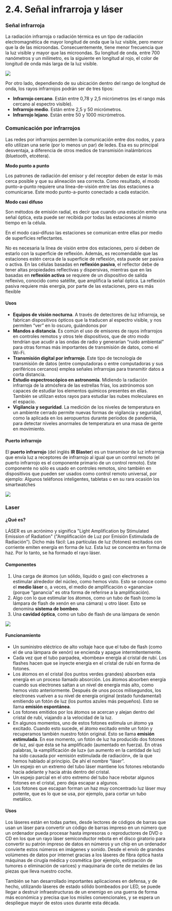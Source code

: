 # 2.4. Señal infrarroja y láser

### Señal infrarroja&#x20;

La radiación infrarroja o radiación térmica es un tipo de radiación electromagnética de mayor longitud de onda que la luz visible, pero menor que la de las microondas. Consecuentemente, tiene menor frecuencia que la luz visible y mayor que las microondas. Su longitud de onda, entre 700 nanómetros y un milímetro, es la siguiente en longitud al rojo, el color de longitud de onda más larga de la luz visible.

![](<../.gitbook/assets/Espectro electromagnético.jpg>)

Por otro lado, dependiendo de su ubicación dentro del rango de longitud de onda, los rayos infrarrojos podrán ser de tres tipos:

* **Infrarrojo cercano**. Están entre 0,78 y 2,5 micrómetros (es el rango más cercano al espectro visible).
* **Infrarrojo medio**. Están entre 2,5 y 50 micrómetros.
* **Infrarrojo lejano**. Están entre 50 y 1000 micrómetros.

### Comunicación por infrarrojos

Las redes por infrarrojos permiten la comunicación entre dos nodos, y para ello utilizan una serie (por lo menos un par) de ledes. Esa es su principal desventaja, a diferencia de otros medios de transmisión inalámbricos (bluetooth, etcétera).

**Modo punto a punto**

Los patrones de radiación del emisor y del receptor deben de estar lo más cerca posible y que su alineación sea correcta. Como resultado, el modo punto-a-punto requiere una línea-de-visión entre las dos estaciones a comunicarse. Este modo punto-a-punto conectado a cada estación.

**Modo casi difuso**

Son métodos de emisión radial, es decir que cuando una estación emite una señal óptica, esta puede ser recibida por todas las estaciones al mismo tiempo en la célula.

En el modo casi–difuso las estaciones se comunican entre ellas por medio de superficies reflectantes.

No es necesaria la línea de visión entre dos estaciones, pero sí deben de estarlo con la superficie de reflexión. Además, es recomendable que las estaciones estén cerca de la superficie de reflexión, esta puede ser pasiva o activa. En las células basadas en **reflexión pasiva**, el reflector debe de tener altas propiedades reflectivas y dispersivas, mientras que en las basadas en **reflexión activa** se requiere de un dispositivo de salida reflexivo, conocido como satélite, que amplifica la señal óptica. La reflexión pasiva requiere más energía, por parte de las estaciones, pero es más flexible

#### Usos&#x20;

* **Equipos de visión nocturna**. A través de detectores de luz infrarroja, se fabrican dispositivos ópticos que la traducen al espectro visible, y nos permiten “ver” en lo oscuro, guiándonos por&#x20;
* **Mandos a distancia**. Es común el uso de emisores de rayos infrarrojos en controles remotos y otros tele dispositivos, que de otro modo tendrían que acudir a las ondas de radio y generarían “ruido ambiental” para otras formas más importantes de transmisión de datos, como el Wi-Fi.
* &#x20;**Transmisión digital por infrarrojo**. Este tipo de tecnología de transmisión de datos (entre computadoras o entre computadoras y sus periféricos cercanos) emplea señales infrarrojas para transmitir datos a corta distancia.
* **Estudio espectroscópico en astronomía**. Midiendo la radiación infrarroja de la atmósfera de las estrellas frías, los astrónomos son capaces de estudiar los elementos químicos presentes en ellas. También se utilizan estos rayos para estudiar las nubes moleculares en el espacio.
* &#x20;**Vigilancia y seguridad**. La medición de los niveles de temperatura en un ambiente cerrado permite nuevas formas de vigilancia y seguridad, como la aplicada en los aeropuertos durante períodos de pandemia, para detectar niveles anormales de temperatura en una masa de gente en movimiento.

#### Puerto infrarrojo

El **puerto infrarrojo** (del inglés **IR Blaster**) es un transmisor de luz infrarroja que envía luz a receptores de infrarrojo al igual que un control remoto (el puerto infrarrojo es el componente primario de un control remoto). Este componente no sólo es usado en controles remotos, sino también en dispositivos que pueden ser usados como control remoto universal, por ejemplo: Algunos teléfonos inteligentes, tabletas o en su rara ocasión los smartwatches

![](../.gitbook/assets/Qué-celulares-tienen-infrarrojo.jpg)

### **Laser**

#### ¿Qué es?

LÁSER es un acrónimo y significa "Light Amplification by Stimulated Emission of Radiation" ("Amplificación de Luz por Emisión Estimulada de Radiación"). Dicho más fácil: Las partículas de luz (fotones) excitados con corriente emiten energía en forma de luz. Esta luz se concentra en forma de haz. Por lo tanto, se ha formado el rayo láser.&#x20;

#### Componentes

1. Una carga de átomos (un sólido, líquido o gas) con electrones a estimular alrededor del núcleo, como hemos visto. Esto se conoce como el **medio láser** o, a veces, el medio de amplificación o «ganancia» (porque “ganancia” es otra forma de referirse a la amplificación).
2. &#x20;Algo con lo que estimular los átomos, como un tubo de flash (como la lámpara de flash de xenón en una cámara) u otro láser. Esto se denomina **sistema de bombeo**.
3. Una **cavidad óptica**, como un tubo de flash de una lámpara de xenón

![](../.gitbook/assets/laser\_diagram\_2la.jpg)

#### Funcionamiento

* Un suministro eléctrico de alto voltaje hace que el tubo de flash (como el de una lámpara de xenón) se encienda y apague intermitentemente.
* Cada vez que el tubo parpadea, «bombea» energía al cristal de rubí. Los flashes hacen que se inyecte energía en el cristal de rubí en forma de fotones.
* Los átomos en el cristal (los puntos verdes grandes) absorben esta energía en un proceso llamado absorción. Los átomos absorben energía cuando sus electrones saltan a un nivel de energía más alto, como hemos visto anteriormente. Después de unos pocos milisegundos, los electrones vuelven a su nivel de energía original (estado fundamental) emitiendo un fotón de luz (los puntos azules más pequeños). Esto se llama **emisión espontánea**.
* Los fotones emitidos por los átomos se acercan y alejan dentro del cristal de rubí, viajando a la velocidad de la luz.
* En algunos momentos, uno de estos fotones estimula un átomo ya excitado. Cuando esto sucede, el átomo excitado emite un fotón y recuperamos también nuestro fotón original. Esto se llama **emisión estimulada**. En ese momento, un fotón de luz ha producido dos fotones de luz, así que ésta se ha amplificado (aumentado en fuerza). En otras palabras, la «amplificación de luz» (un aumento en la cantidad de luz) ha sido causada por «emisión estimulada de radiación», de la que hemos hablado al principio. De ahí el nombre “láser”.
* Un espejo en un extremo del tubo láser mantiene los fotones rebotando hacia adelante y hacia atrás dentro del cristal.
* Un espejo parcial en el otro extremo del tubo hace rebotar algunos fotones en el cristal, pero deja escapar a algunos.
* Los fotones que escapan forman un haz muy concentrado luz láser muy potente, que es lo que se usa, por ejemplo, para cortar un tubo metálico.

#### Usos

Los láseres están en todas partes, desde lectores de códigos de barras que usan un láser para convertir un código de barras impreso en un número que un ordenador pueda procesar hasta impresoras o reproductores de DVD o CD en los que un rayo láser semiconductor rebota en el disco giratorio para convertir su patrón impreso de datos en números y un chip en un ordenador convierte estos números en imágenes y sonido. Desde el envío de grandes volúmenes de datos por internet gracias a los láseres de fibra óptica hasta máquinas de cirugía médica y cosmética (por ejemplo, extirpación de tumores o eliminación de varices) y maquinaria de corte de metales de las piezas que lleva nuestro coche.

También se han desarrollado importantes aplicaciones en defensa, y de hecho, utilizando láseres de estado sólido bombeados por LED, se puede llegar a destruir infraestructuras de un enemigo en una guerra de forma más económica y precisa que los misiles convencionales, y se espera un despliegue mayor de estos usos durante esta década.
